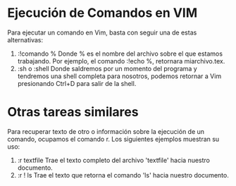 Ejecución de Comandos en VIM
=============================

Para ejecutar un comando en Vim, basta con seguir una de estas alternativas:
1) :!comando %
Donde % es el nombre del archivo sobre el que estamos trabajando. Por ejemplo, el comando :!echo %, retornara miarchivo.tex.
2) :sh o :shell
Donde saldremos por un momento del programa y tendremos una shell completa para nosotros, podemos retornar a Vim presionando Ctrl+D para salir de la shell.


Otras tareas similares
========================

Para recuperar texto de otro o información sobre la ejecución de un comando, ocupamos el comando r. Los siguientes ejemplos muestran su uso:
1) :r textfile
Trae el texto completo del archivo 'textfile' hacia nuestro documento.
2) :r ! ls
Trae el texto que retorna el comando 'ls' hacia nuestro documento.
